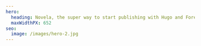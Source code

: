 ```yaml
---
hero:
  heading: Novela, the super way to start publishing with Hugo and Forestry.
  maxWidthPX: 652
seo:
  image: /images/hero-2.jpg
---
```

